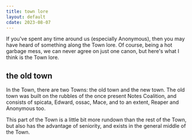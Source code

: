 ```yaml
---
title: town lore
layout: default
cdate: 2023-08-07
---
```


If you've spent any time around us (especially Anonymous), then you may have heard of something along the Town lore. Of course, being a hot garbage mess, we can never agree on just one canon, but here's what I think is the Town lore.

## the old town

In the Town, there are two Towns: the old town and the new town. The old town was built on the rubbles of the once present Notes Coalition, and consists of spicata, Edward, ossac, Mace, and to an extent, Reaper and Anonymous too.

This part of the Town is a little bit more rundown than the rest of the Town, but also has the advantage of seniority, and exists in the general middle of the Town.

